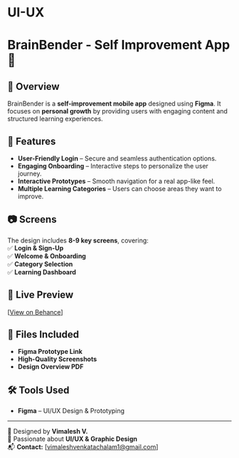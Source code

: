 # UI-UX

# BrainBender - Self Improvement App 🎯  

## 📌 Overview  
BrainBender is a **self-improvement mobile app** designed using **Figma**. It focuses on **personal growth** by providing users with engaging content and structured learning experiences.  

## 🚀 Features  
- **User-Friendly Login** – Secure and seamless authentication options.  
- **Engaging Onboarding** – Interactive steps to personalize the user journey.  
- **Interactive Prototypes** – Smooth navigation for a real app-like feel.  
- **Multiple Learning Categories** – Users can choose areas they want to improve.  

## 📷 Screens  
The design includes **8-9 key screens**, covering:  
✅ **Login & Sign-Up**  
✅ **Welcome & Onboarding**  
✅ **Category Selection**  
✅ **Learning Dashboard**  

## 🔗 Live Preview  
[[View on Behance](https://www.behance.net/gallery/204345029/BrainBender-App-Design)]  

## 📂 Files Included  
- **Figma Prototype Link**  
- **High-Quality Screenshots**  
- **Design Overview PDF**  

## 🛠️ Tools Used  
- **Figma** – UI/UX Design & Prototyping   

---

🔹 Designed by **Vimalesh V.**  
🌟 Passionate about **UI/UX & Graphic Design**  
📬 **Contact:** [vimaleshvenkatachalam1@gmail.com]

